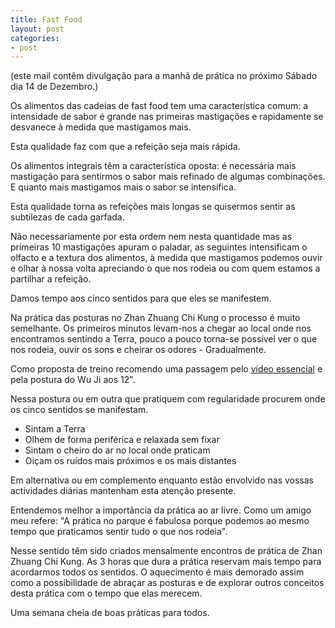 ```yaml
---
title: Fast Food
layout: post
categories:
- post
---
```

(este mail contêm divulgação para a manhã de prática no próximo Sábado dia 14 de Dezembro.)

Os alimentos das cadeias de fast food tem uma característica comum: a intensidade de sabor é grande nas primeiras mastigações e rapidamente se desvanece à medida que mastigamos mais. 

Esta qualidade faz com que a refeição seja mais rápida.

Os alimentos integrais têm a característica oposta: é necessária mais mastigação para sentirmos o sabor mais refinado de algumas combinações. E quanto mais mastigamos mais o sabor se intensifica. 

Esta qualidade torna as refeições mais longas se quisermos sentir as subtilezas de cada garfada.

Não necessariamente por esta ordem nem nesta quantidade mas as primeiras 10 mastigações apuram o paladar, as seguintes intensificam o olfacto e a textura dos alimentos, à medida que mastigamos podemos ouvir e olhar à nossa volta apreciando o que nos rodeia ou com quem estamos a partilhar a refeição. 

Damos tempo aos cinco sentidos para que eles se manifestem.

Na prática das posturas no Zhan Zhuang Chi Kung o processo é muito semelhante. Os primeiros minutos levam-nos a chegar ao local onde nos encontramos sentindo a Terra, pouco a pouco torna-se possível ver o que nos rodeia, ouvir os sons e cheirar os odores - Gradualmente. 

Como proposta de treino recomendo uma passagem pelo [vídeo essencial](http://devagar.org/video.html) e pela postura do Wu Ji aos 12".

Nessa postura ou em outra que pratiquem com regularidade procurem onde os cinco sentidos se manifestam.

+ Sintam a Terra 
+ Olhem de forma periférica e relaxada sem fixar
+ Sintam o cheiro do ar no local onde praticam
+ Oiçam os ruídos mais próximos e os mais distantes

Em alternativa ou em complemento enquanto estão envolvido nas vossas actividades diárias mantenham esta atenção presente.

Entendemos melhor a importância da prática ao ar livre. Como um amigo meu refere: "A prática no parque é fabulosa porque podemos ao mesmo tempo que praticamos sentir tudo o que nos rodeia".

Nesse sentido têm sido criados mensalmente encontros de prática de Zhan Zhuang Chi Kung. As 3 horas que dura a prática reservam mais tempo para acordarmos todos os sentidos. O aquecimento é mais demorado assim como a possibilidade de abraçar as posturas e de explorar outros conceitos desta prática com o tempo que elas merecem. 

Uma semana cheia de boas práticas para todos. 
